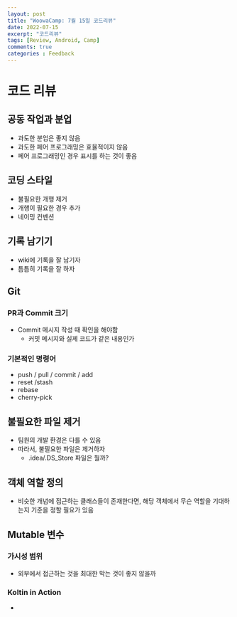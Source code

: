 ```yaml
---
layout: post
title: "WoowaCamp: 7월 15일 코드리뷰"
date: 2022-07-15
excerpt: "코드리뷰"
tags: [Review, Android, Camp]
comments: true
categories : Feedback
---
```


# 코드 리뷰
## 공동 작업과 분업
- 과도한 분업은 좋지 않음
- 과도한 페어 프로그래밍은 효율적이지 않음
- 페어 프로그래밍인 경우 표시를 하는 것이 좋음

## 코딩 스타일
- 불필요한 개행 제거
- 개행이 필요한 경우 추가
- 네이밍 컨벤션

## 기록 남기기
- wiki에 기록을 잘 남기자
- 틈틈히 기록을 잘 하자


## Git
### PR과 Commit 크기
- Commit 메시지 작성 때 확인을 해야함
    - 커밋 메시지와 실제 코드가 같은 내용인가

### 기본적인 명령어
- push / pull / commit / add
- reset /stash 
- rebase
- cherry-pick

## 불필요한 파일 제거
- 팀원의 개발 환경은 다를 수 있음
- 따라서, 불필요한 파일은 제거하자
    - .idea/.DS_Store 파일은 뭘까?

## 객체 역할 정의
- 비슷한 개념에 접근하는 클래스들이 존재한다면, 해당 객체에서 무슨 역할을 기대하는지 기준을 정할 필요가 있음

## Mutable 변수
### 가시성 범위
- 외부에서 접근하는 것을 최대한 막는 것이 좋지 않을까

### Koltin in Action
- 